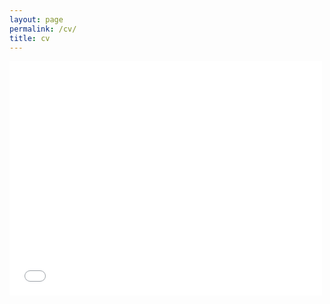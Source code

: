 ```yaml
---
layout: page
permalink: /cv/
title: cv
---
```

<embed src="/assets/pdf/CV_HeeWonLee.pdf" width="500" height="375" type="application/pdf">
